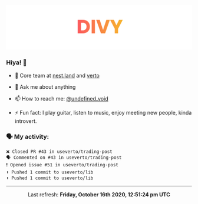 
![](https://github.com/divy-work/divy-work/raw/master/assets/divy.png)

### Hiya! 👋

- 🔭 Core team at [nest.land](https://github.com/nestdotland/nest.land) and [verto](https://github.com/useverto/verto)

- 💬 Ask me about anything

- 📫 How to reach me: [@undefined_void](https://instagram.com/divy.exe)

- ⚡ Fun fact: I play guitar, listen to music, enjoy meeting new people, kinda introvert.

### 🗣 My activity:

```
❌ Closed PR #43 in useverto/trading-post
🗣 Commented on #43 in useverto/trading-post
❗️ Opened issue #51 in useverto/trading-post
⬆️ Pushed 1 commit to useverto/lib
⬆️ Pushed 1 commit to useverto/lib
```

------------
<p align="center">Last refresh: <b>Friday, October 16th 2020, 12:51:24 pm UTC</b></p>

